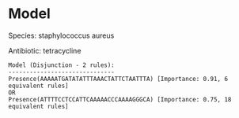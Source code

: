 
# Model

Species: staphylococcus aureus

Antibiotic: tetracycline

```
Model (Disjunction - 2 rules):
------------------------------
Presence(AAAAATGATATATTTAAACTATTCTAATTTA) [Importance: 0.91, 6 equivalent rules]
OR
Presence(ATTTTCCTCCATTCAAAAACCCAAAAGGGCA) [Importance: 0.75, 18 equivalent rules]

```

